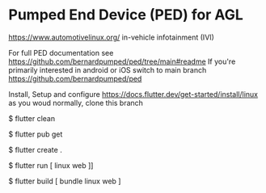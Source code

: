 # Pumped End Device (PED) for AGL 

https://www.automotivelinux.org/ in-vehicle infotainment (IVI)

For full PED documentation see https://github.com/bernardpumped/ped/tree/main#readme 
If you're primarily interested in android or iOS switch to main branch https://github.com/bernardpumped/ped 

Install, Setup and configure https://docs.flutter.dev/get-started/install/linux as you woud normally, clone this branch

  $ flutter clean
  
  $ flutter pub get
  
  $ flutter create .
  
  $ flutter run [ linux web ]]

  $ flutter build [ bundle linux web ]
